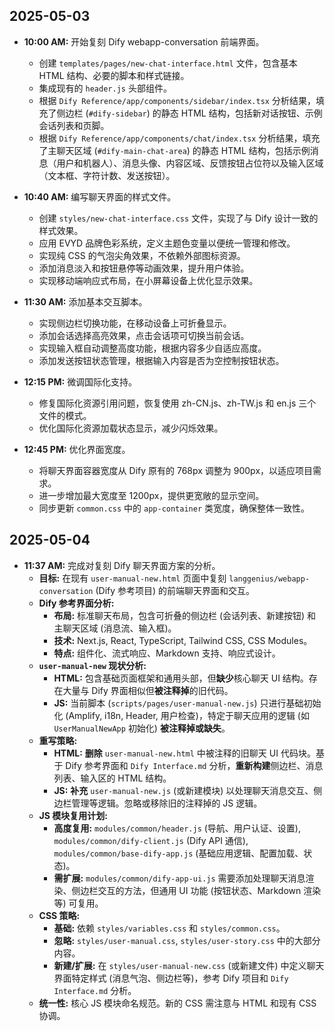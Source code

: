 ## 2025-05-03

*   **10:00 AM:** 开始复刻 Dify webapp-conversation 前端界面。
    *   创建 `templates/pages/new-chat-interface.html` 文件，包含基本 HTML 结构、必要的脚本和样式链接。
    *   集成现有的 `header.js` 头部组件。
    *   根据 `Dify Reference/app/components/sidebar/index.tsx` 分析结果，填充了侧边栏 (`#dify-sidebar`) 的静态 HTML 结构，包括新对话按钮、示例会话列表和页脚。
    *   根据 `Dify Reference/app/components/chat/index.tsx` 分析结果，填充了主聊天区域 (`#dify-main-chat-area`) 的静态 HTML 结构，包括示例消息（用户和机器人）、消息头像、内容区域、反馈按钮占位符以及输入区域（文本框、字符计数、发送按钮）。

*   **10:40 AM:** 编写聊天界面的样式文件。
    *   创建 `styles/new-chat-interface.css` 文件，实现了与 Dify 设计一致的样式效果。
    *   应用 EVYD 品牌色彩系统，定义主题色变量以便统一管理和修改。
    *   实现纯 CSS 的气泡尖角效果，不依赖外部图标资源。
    *   添加消息淡入和按钮悬停等动画效果，提升用户体验。
    *   实现移动端响应式布局，在小屏幕设备上优化显示效果。

*   **11:30 AM:** 添加基本交互脚本。
    *   实现侧边栏切换功能，在移动设备上可折叠显示。
    *   添加会话选择高亮效果，点击会话项可切换当前会话。
    *   实现输入框自动调整高度功能，根据内容多少自适应高度。
    *   添加发送按钮状态管理，根据输入内容是否为空控制按钮状态。

*   **12:15 PM:** 微调国际化支持。
    *   修复国际化资源引用问题，恢复使用 zh-CN.js、zh-TW.js 和 en.js 三个文件的模式。
    *   优化国际化资源加载状态显示，减少闪烁效果。

*   **12:45 PM:** 优化界面宽度。
    *   将聊天界面容器宽度从 Dify 原有的 768px 调整为 900px，以适应项目需求。
    *   进一步增加最大宽度至 1200px，提供更宽敞的显示空间。
    *   同步更新 `common.css` 中的 `app-container` 类宽度，确保整体一致性。

## 2025-05-04

*   **11:37 AM:** 完成对复刻 Dify 聊天界面方案的分析。
    *   **目标:** 在现有 `user-manual-new.html` 页面中复刻 `langgenius/webapp-conversation` (Dify 参考项目) 的前端聊天界面和交互。
    *   **Dify 参考界面分析:**
        *   **布局:** 标准聊天布局，包含可折叠的侧边栏 (会话列表、新建按钮) 和主聊天区域 (消息流、输入框)。
        *   **技术:** Next.js, React, TypeScript, Tailwind CSS, CSS Modules。
        *   **特点:** 组件化、流式响应、Markdown 支持、响应式设计。
    *   **`user-manual-new` 现状分析:**
        *   **HTML:** 包含基础页面框架和通用头部，但**缺少**核心聊天 UI 结构。存在大量与 Dify 界面相似但**被注释掉**的旧代码。
        *   **JS:** 当前脚本 (`scripts/pages/user-manual-new.js`) 只进行基础初始化 (Amplify, i18n, Header, 用户检查)，特定于聊天应用的逻辑 (如 `UserManualNewApp` 初始化) **被注释掉或缺失**。
    *   **重写策略:**
        *   **HTML:** **删除** `user-manual-new.html` 中被注释的旧聊天 UI 代码块。基于 Dify 参考界面和 `Dify Interface.md` 分析，**重新构建**侧边栏、消息列表、输入区的 HTML 结构。
        *   **JS:** **补充** `user-manual-new.js` (或新建模块) 以处理聊天消息交互、侧边栏管理等逻辑。忽略或移除旧的注释掉的 JS 逻辑。
    *   **JS 模块复用计划:**
        *   **高度复用:** `modules/common/header.js` (导航、用户认证、设置), `modules/common/dify-client.js` (Dify API 通信), `modules/common/base-dify-app.js` (基础应用逻辑、配置加载、状态)。
        *   **需扩展:** `modules/common/dify-app-ui.js` 需要添加处理聊天消息渲染、侧边栏交互的方法，但通用 UI 功能 (按钮状态、Markdown 渲染等) 可复用。
    *   **CSS 策略:**
        *   **基础:** 依赖 `styles/variables.css` 和 `styles/common.css`。
        *   **忽略:** `styles/user-manual.css`, `styles/user-story.css` 中的大部分内容。
        *   **新建/扩展:** 在 `styles/user-manual-new.css` (或新建文件) 中定义聊天界面特定样式 (消息气泡、侧边栏等)，参考 Dify 项目和 `Dify Interface.md` 分析。
    *   **统一性:** 核心 JS 模块命名规范。新的 CSS 需注意与 HTML 和现有 CSS 协调。
